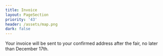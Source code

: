 ```yaml
---
title: Invoice
layout: PageSection
priority: '43'
header: /assets/map.png
dark: false
---
```

Your invoice will be sent to your confirmed address after the fair, no later than December 17th.
